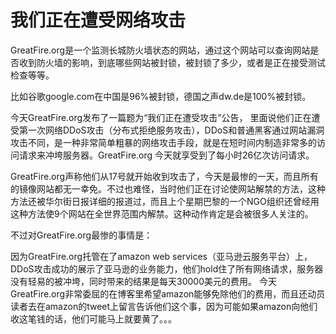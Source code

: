 # 我们正在遭受网络攻击

GreatFire.org是一个监测长城防火墙状态的网站，通过这个网站可以查询网站是否收到防火墙的影响，到底哪些网站被封锁，被封锁了多少，或者是正在接受测试检查等等。

比如谷歌google.com在中国是96%被封锁，德国之声dw.de是100%被封锁。

今天GreatFire.org发布了一篇题为“我们正在遭受攻击”公告， 里面说他们正在遭受第一次网络DDoS攻击（分布式拒绝服务攻击），DDoS和普通黑客通过网站漏洞攻击不同，是一种非常简单粗暴的网络攻击手段，就是在短时间内制造非常多的访问请求来冲垮服务器。GreatFire.org 今天就享受到了每小时26亿次访问请求。

GreatFire.org声称他们从17号就开始收到攻击了，今天是最惨的一天，而且所有的镜像网站都无一幸免。不过也难怪，当时他们正在讨论使网站解禁的方法，这种方法还被华尔街日报详细的报道过，而且上个星期巴黎的一个NGO组织还曾经用这种方法使9个网站在全世界范围内解禁。这种动作肯定是会被很多人关注的。

不过对GreatFire.org最惨的事情是：

因为GreatFire.org托管在了amazon web services（亚马逊云服务平台）上，DDoS攻击成功的展示了亚马逊的业务能力，他们hold住了所有网络请求，服务器没有轻易的被冲垮，同时带来的结果是每天30000美元的费用。
今天GreatFire.org非常委屈的在博客里希望amazon能够免除他们的费用，而且还动员读者去在amazon的tweet上留言告诉他们这个事，因为可能如果amazon向他们收这笔钱的话，他们可能马上就要黄了。。。
